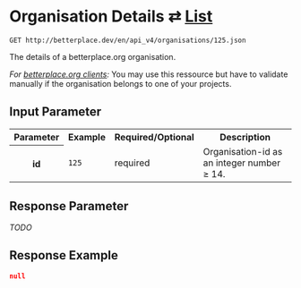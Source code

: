 
# Organisation Details ⇄ [List](organisation_list.md)

```nginx
GET http://betterplace.dev/en/api_v4/organisations/125.json
```

The details of a betterplace.org organisation.

*For [betterplace.org clients](README.md#client-api):*
You may use this ressource but have to validate manually
if the organisation belongs to one of your projects.


## Input Parameter

<table>
  <tr>
    <th>Parameter</th>
    <th>Example</th>
    <th>Required/Optional</th>
    <th>Description</th>
  </tr>
  <tr>
    <th>id</th>
    <td><code>125</code></td>
    <td>required</td>
    <td>Organisation-id as an integer number ≥ 14.</td>
  </tr>
</table>

## Response Parameter

*TODO*

## Response Example

```json
null
```

